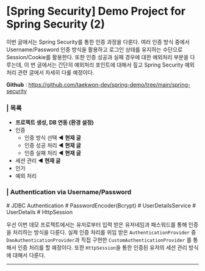 # [Spring Security] Demo Project for Spring Security (2)

이번 글에서는 Spring Security를 통한 인증 과정을 다룬다. 여러 인증 방식 중에서 Username/Password 인증 방식을 활용하고 로그인 상태를 유지하는 수단으로 Session/Cookie를 활용한다. 또한 인증 성공과 실패 경우에 대한 예외처리 부분을 다루는데, 이 번 글에서는 간단히 예외처리 포인트에 대해서 짚고 Spring Security 예외처리 관련 글에서 자세히 다룰 예정이다.

**Github** :  https://github.com/taekwon-dev/spring-demo/tree/main/spring-security 

###  | 목록

- **프로젝트 생성, DB 연동 (환경 설정)** 
- 인증 
  - 인증 방식 선택 ◀︎ **현재 글**
  - 인증 성공 처리 ◀︎ **현재 글**
  - 인증 실패 처리 ◀︎ **현재 글**
- 세션 관리 ◀︎ **현재 글**
- 인가  
- 예외 처리 

### | Authentication via Username/Password 

\# JDBC Authentication # PasswordEncoder(Bcrypt) # UserDetailsService # UserDetails # HttpSession

우선 이번 데모 프로젝트에서는 유저로부터 입력 받은 유저네임과 패스워드를 통해 인증을 처리하는 방식을 다룬다. 실제 인증 처리를 위임 받은 `AuthenticationProvider` 중 `DaoAuthenticationProvider`과 직접 구현한 `CustomAuthenticationProvider` 를 통해서 인증 처리를 할 예정이다. 또한 `HttpSession`을 통한 인증된 유저의 세션 관리 방식에 대해서 다룬다. 

____




